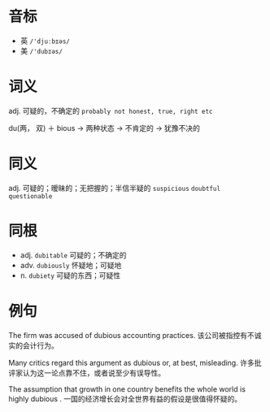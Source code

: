 # 音标

- 英 `/'djuːbɪəs/`
- 美 `/'dubɪəs/`

# 词义

adj. 可疑的，不确定的
`probably not honest, true, right etc`



du(两， 双) ＋ bious → 两种状态 → 不肯定的 → 犹豫不决的

# 同义

adj. 可疑的；暧昧的；无把握的；半信半疑的
`suspicious` `doubtful` `questionable`

# 同根

- adj. `dubitable` 可疑的；不确定的
- adv. `dubiously` 怀疑地；可疑地
- n. `dubiety` 可疑的东西；可疑性

# 例句

The firm was accused of dubious accounting practices.
该公司被指控有不诚实的会计行为。

Many critics regard this argument as dubious or, at best, misleading.
许多批评家认为这一论点靠不住，或者说至少有误导性。

The assumption that growth in one country benefits the whole world is highly dubious .
一国的经济增长会对全世界有益的假设是很值得怀疑的。



